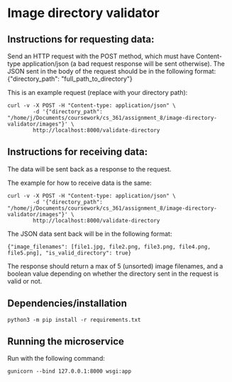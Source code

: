 # Image directory validator

<h2> Instructions for requesting data: </h2>
Send an HTTP request with the POST method, which must have Content-type application/json (a bad request response will be sent otherwise). The JSON sent in the body of the request should be in the following format:
{"directory_path": "full_path_to_directory"} 

This is an example request (replace with your directory path):

```
curl -v -X POST -H "Content-type: application/json" \
       	-d '{"directory_path": "/home/j/Documents/coursework/cs_361/assignment_8/image-directory-validator/images"}' \
       	http://localhost:8000/validate-directory
```

<h2> Instructions for receiving data: </h2>
The data will be sent back as a response to the request. 

The example for how to receive data is the same:
```
curl -v -X POST -H "Content-type: application/json" \
       	-d '{"directory_path": "/home/j/Documents/coursework/cs_361/assignment_8/image-directory-validator/images"}' \
       	http://localhost:8000/validate-directory
```

The JSON data sent back will be in the following format:
```
{"image_filenames": [file1.jpg, file2.png, file3.png, file4.png, file5.png], "is_valid_directory": true}
```

The response should return a max of 5 (unsorted) image filenames, and a boolean value depending on whether the directory sent in the request is valid or not.

<h2> Dependencies/installation </h2>

```
python3 -m pip install -r requirements.txt
```

<h2> Running the microservice </h2>
Run with the following command:

```
gunicorn --bind 127.0.0.1:8000 wsgi:app
```
